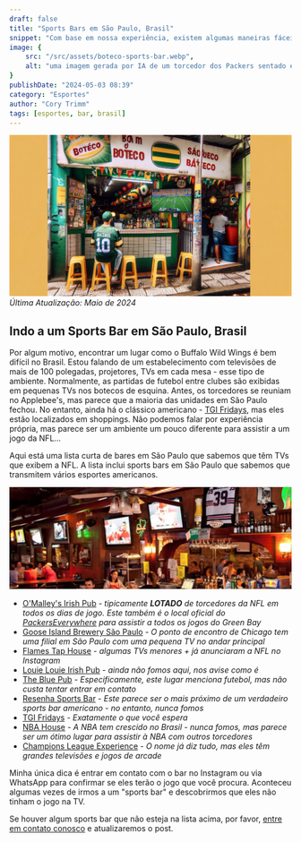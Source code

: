 ```yaml
---
draft: false
title: "Sports Bars em São Paulo, Brasil"
snippet: "Com base em nossa experiência, existem algumas maneiras fáceis de assistir à NFL, NBA e outros esportes enquanto visita o Brasil."
image: {
    src: "/src/assets/boteco-sports-bar.webp",
    alt: "uma imagem gerada por IA de um torcedor dos Packers sentado em um boteco assistindo ao jogo"
}
publishDate: "2024-05-03 08:39"
category: "Esportes"
author: "Cory Trimm"
tags: [esportes, bar, brasil]
---
```


![Foto gerada por IA de um boteco com um fã de esportes assistindo televisão](/src/assets/boteco-sports-bar.webp)
_Última Atualização: Maio de 2024_

## Indo a um Sports Bar em São Paulo, Brasil
Por algum motivo, encontrar um lugar como o Buffalo Wild Wings é bem difícil no Brasil. Estou falando de um estabelecimento com televisões de mais de 100 polegadas, projetores, TVs em cada mesa - esse tipo de ambiente. Normalmente, as partidas de futebol entre clubes são exibidas em pequenas TVs nos botecos de esquina. Antes, os torcedores se reuniam no Applebee's, mas parece que a maioria das unidades em São Paulo fechou. No entanto, ainda há o clássico americano - [TGI Fridays](https://www.google.com/maps/search/TGI+Fridays/@-23.6011142,-46.6829626,14z/data=!3m1!4b1?entry=ttu), mas eles estão localizados em shoppings. Não podemos falar por experiência própria, mas parece ser um ambiente um pouco diferente para assistir a um jogo da NFL...

Aqui está uma lista curta de bares em São Paulo que sabemos que têm TVs que exibem a NFL. A lista inclui sports bars em São Paulo que sabemos que transmitem vários esportes americanos.

![O interior do O'Malley's Irish Pub](/src/assets/omalleys-interior.png)

- [O'Malley's Irish Pub](https://www.omalleysbar.net/) - _tipicamente __LOTADO__ de torcedores da NFL em todos os dias de jogo. Este também é o local oficial do [PackersEverywhere](https://www.packerseverywhere.com/find-a-bar/bar-details/Index?id=dade858a-fa8f-6ce3-be09-ff000095b832) para assistir a todos os jogos do Green Bay_
- [Goose Island Brewery São Paulo](https://www.instagram.com/gooseislandsp/) - _O ponto de encontro de Chicago tem uma filial em São Paulo com uma pequena TV no andar principal_
- [Flames Tap House](https://www.instagram.com/flamestaphouse/) - _algumas TVs menores + já anunciaram a NFL no Instagram_
- [Louie Louie Irish Pub](https://www.google.com/maps/place/Louie+Louie+bar/@-23.5669222,-46.6689673,13.61z/data=!4m10!1m2!2m1!1ssports+bar,+sao+paulo!3m6!1s0x94ce50bf0d6a9373:0xd5d2f7a001bd7582!8m2!3d-23.6214099!4d-46.6886394!15sChVzcG9ydHMgYmFyLCBzYW8gcGF1bG9aFiIUc3BvcnRzIGJhciBzYW8gcGF1bG-SAQlpcmlzaF9wdWKaASNDaFpEU1VoTk1HOW5TMFZKUTBGblNVUkJPVGMyZGxKbkVBReABAA!16s%2Fg%2F1tdryfkn?entry=ttu) - _ainda não fomos aqui, nos avise como é_
- [The Blue Pub](https://www.google.com/maps/place/The+Blue+Pub/@-23.5631298,-46.691461,13z/data=!4m10!1m2!2m1!1ssports+bar,+sao+paulo!3m6!1s0x94ce59b7f5dbd095:0x8e95eaf51d622918!8m2!3d-23.5631298!4d-46.6502623!15sChVzcG9ydHMgYmFyLCBzYW8gcGF1bG9aFiIUc3BvcnRzIGJhciBzYW8gcGF1bG-SAQNiYXKaASRDaGREU1VoTk1HOW5TMFZKUTBGblNVUkhhbHBsYVhGblJSQULgAQA!16s%2Fg%2F1w15_ktp?entry=ttu) - _Especificamente, este lugar menciona futebol, mas não custa tentar entrar em contato_
- [Resenha Sports Bar](https://www.google.com/maps/place/Resenha+Sports+Bar/@-23.5531014,-46.5634906,17z/data=!4m6!3m5!1s0x94ce5e85438d85c7:0xb8d5a338010ab0d2!8m2!3d-23.5529904!4d-46.563481!16s%2Fg%2F11fzf7v1zl?entry=ttu) - _Este parece ser o mais próximo de um verdadeiro sports bar americano - no entanto, nunca fomos_
- [TGI Fridays](https://www.google.com/maps/search/TGI+Fridays/@-23.6011142,-46.6829626,14z/data=!3m1!4b1?entry=ttu) - _Exatamente o que você espera_
- [NBA House](https://nbahouse.com.br/) - _A NBA tem crescido no Brasil - nunca fomos, mas parece ser um ótimo lugar para assistir à NBA com outros torcedores_
- [Champions League Experience](http://www.championsexperience.com.br/) - _O nome já diz tudo, mas eles têm grandes televisões e jogos de arcade_

Minha única dica é entrar em contato com o bar no Instagram ou via WhatsApp para confirmar se eles terão o jogo que você procura. Aconteceu algumas vezes de irmos a um "sports bar" e descobrirmos que eles não tinham o jogo na TV.

Se houver algum sports bar que não esteja na lista acima, por favor, [entre em contato conosco](/contact/) e atualizaremos o post.
